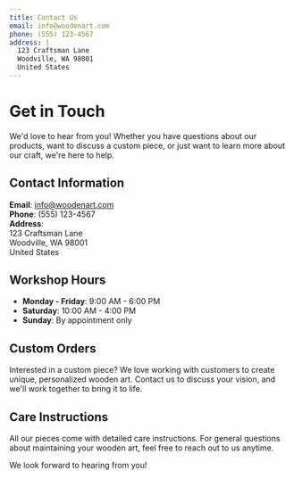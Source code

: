 ```yaml
---
title: Contact Us
email: info@woodenart.com
phone: (555) 123-4567
address: |
  123 Craftsman Lane
  Woodville, WA 98001
  United States
---
```


# Get in Touch

We'd love to hear from you! Whether you have questions about our products, want to discuss a custom piece, or just want to learn more about our craft, we're here to help.

## Contact Information

**Email**: info@woodenart.com  
**Phone**: (555) 123-4567  
**Address**:  
123 Craftsman Lane  
Woodville, WA 98001  
United States

## Workshop Hours

- **Monday - Friday**: 9:00 AM - 6:00 PM
- **Saturday**: 10:00 AM - 4:00 PM  
- **Sunday**: By appointment only

## Custom Orders

Interested in a custom piece? We love working with customers to create unique, personalized wooden art. Contact us to discuss your vision, and we'll work together to bring it to life.

## Care Instructions

All our pieces come with detailed care instructions. For general questions about maintaining your wooden art, feel free to reach out to us anytime.

We look forward to hearing from you!